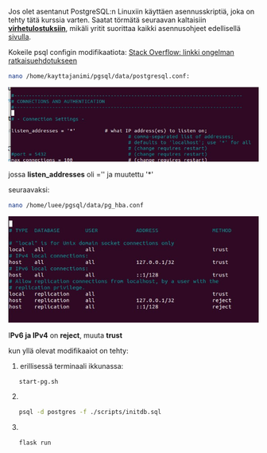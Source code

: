 Jos olet asentanut PostgreSQL:n Linuxiin käyttäen asennusskriptiä, joka on tehty tätä kurssia varten.
Saatat törmätä seuraavan kaltaisiin [**virhetulostuksiin**](./virheilmoitukset.md), mikäli yritit suorittaa kaikki asennusohjeet edellisellä [sivulla](./asennusohje.md).

Kokeile psql configin modifikaatiota:
[Stack Overflow: linkki ongelman ratkaisuehdotukseen](https://stackoverflow.com/a/50919900)
<br>

```bash
nano /home/kayttajanimi/pgsql/data/postgresql.conf:
```

![](./kayttoohje_kuvat/photo_2024-10-09_12-12-30.jpg)

jossa **listen_addresses** oli ='' ja muutettu '\*'

seuraavaksi:

```bash
nano /home/luee/pgsql/data/pg_hba.conf
```

![](./kayttoohje_kuvat/photo_2024-10-09_12-12-53.jpg)

I**Pv6 ja IPv4** on **reject**, muuta **trust**

kun yllä olevat modifikaaiot on tehty:

1.  erillisessä terminaali ikkunassa:

```bash
   start-pg.sh
```

2.

```bash
   psql -d postgres -f ./scripts/initdb.sql
```

3.

```bash
   flask run
```
